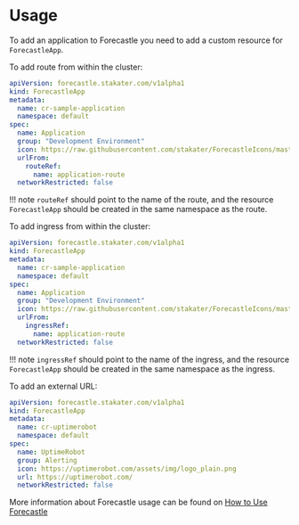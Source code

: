 # Usage

To add an application to Forecastle you need to add a custom resource for `ForecastleApp`.

To add route from within the cluster:

```yaml
apiVersion: forecastle.stakater.com/v1alpha1
kind: ForecastleApp
metadata:
  name: cr-sample-application
  namespace: default
spec:
  name: Application
  group: "Development Environment"
  icon: https://raw.githubusercontent.com/stakater/ForecastleIcons/master/stakater-big.png
  urlFrom:
    routeRef:
      name: application-route
  networkRestricted: false
```

!!! note
    `routeRef` should point to the name of the route, and the resource `ForecastleApp` should be created in the same namespace as the route.

To add ingress from within the cluster:

```yaml
apiVersion: forecastle.stakater.com/v1alpha1
kind: ForecastleApp
metadata:
  name: cr-sample-application
  namespace: default
spec:
  name: Application
  group: "Development Environment"
  icon: https://raw.githubusercontent.com/stakater/ForecastleIcons/master/stakater-big.png
  urlFrom:
    ingressRef:
      name: application-route
  networkRestricted: false
```

!!! note
    `ingressRef` should point to the name of the ingress, and the resource `ForecastleApp` should be created in the same namespace as the ingress.

To add an external URL:

```yaml
apiVersion: forecastle.stakater.com/v1alpha1
kind: ForecastleApp
metadata:
  name: cr-uptimerobot
  namespace: default
spec:
  name: UptimeRobot
  group: Alerting
  icon: https://uptimerobot.com/assets/img/logo_plain.png
  url: https://uptimerobot.com/
  networkRestricted: false
```

More information about Forecastle usage can be found on [How to Use Forecastle](https://github.com/stakater/Forecastle#configuration)
